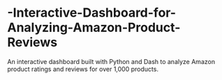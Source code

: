 # -Interactive-Dashboard-for-Analyzing-Amazon-Product-Reviews
An interactive dashboard built with Python and Dash to analyze Amazon product ratings and reviews for over 1,000 products.
